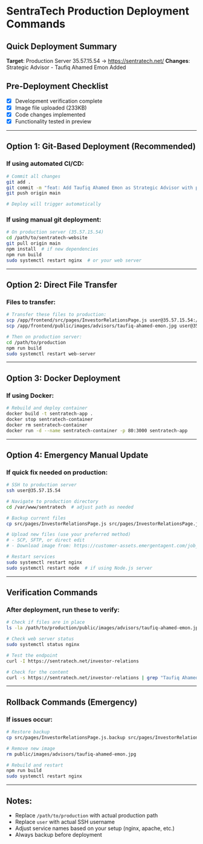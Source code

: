 # SentraTech Production Deployment Commands

## Quick Deployment Summary
**Target**: Production Server 35.57.15.54 → https://sentratech.net/
**Changes**: Strategic Advisor - Taufiq Ahamed Emon Added

## Pre-Deployment Checklist
- [x] Development verification complete
- [x] Image file uploaded (233KB)
- [x] Code changes implemented
- [x] Functionality tested in preview

---

## Option 1: Git-Based Deployment (Recommended)

### If using automated CI/CD:
```bash
# Commit all changes
git add .
git commit -m "feat: Add Taufiq Ahamed Emon as Strategic Advisor with photo"
git push origin main

# Deploy will trigger automatically
```

### If using manual git deployment:
```bash
# On production server (35.57.15.54)
cd /path/to/sentratech-website
git pull origin main
npm install  # if new dependencies
npm run build
sudo systemctl restart nginx  # or your web server
```

---

## Option 2: Direct File Transfer

### Files to transfer:
```bash
# Transfer these files to production:
scp /app/frontend/src/pages/InvestorRelationsPage.js user@35.57.15.54:/path/to/production/frontend/src/pages/
scp /app/frontend/public/images/advisors/taufiq-ahamed-emon.jpg user@35.57.15.54:/path/to/production/frontend/public/images/advisors/

# Then on production server:
cd /path/to/production
npm run build
sudo systemctl restart web-server
```

---

## Option 3: Docker Deployment

### If using Docker:
```bash
# Rebuild and deploy container
docker build -t sentratech-app .
docker stop sentratech-container
docker rm sentratech-container
docker run -d --name sentratech-container -p 80:3000 sentratech-app
```

---

## Option 4: Emergency Manual Update

### If quick fix needed on production:
```bash
# SSH to production server
ssh user@35.57.15.54

# Navigate to production directory
cd /var/www/sentratech  # adjust path as needed

# Backup current files
cp src/pages/InvestorRelationsPage.js src/pages/InvestorRelationsPage.js.backup

# Upload new files (use your preferred method)
# - SCP, SFTP, or direct edit
# - Download image from: https://customer-assets.emergentagent.com/job_tech-site-boost/artifacts/36jmosrv_IMG_4343.jpg

# Restart services
sudo systemctl restart nginx
sudo systemctl restart node  # if using Node.js server
```

---

## Verification Commands

### After deployment, run these to verify:
```bash
# Check if files are in place
ls -la /path/to/production/public/images/advisors/taufiq-ahamed-emon.jpg

# Check web server status
sudo systemctl status nginx

# Test the endpoint
curl -I https://sentratech.net/investor-relations

# Check for the content
curl -s https://sentratech.net/investor-relations | grep "Taufiq Ahamed Emon"
```

---

## Rollback Commands (Emergency)

### If issues occur:
```bash
# Restore backup
cp src/pages/InvestorRelationsPage.js.backup src/pages/InvestorRelationsPage.js

# Remove new image
rm public/images/advisors/taufiq-ahamed-emon.jpg

# Rebuild and restart
npm run build
sudo systemctl restart nginx
```

---

## Notes:
- Replace `/path/to/production` with actual production path
- Replace `user` with actual SSH username
- Adjust service names based on your setup (nginx, apache, etc.)
- Always backup before deployment
